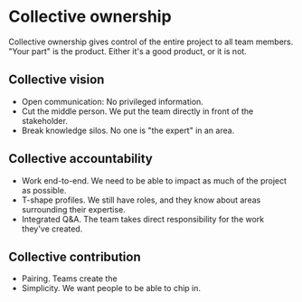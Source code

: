 # Collective ownership
Collective ownership gives control of the entire project to all team members. "Your part" is the product. Either it's a good product, or it is not. 

## Collective vision
- Open communication: No privileged information.
- Cut the middle person. We put the team directly in front of the stakeholder.
- Break knowledge silos. No one is "the expert" in an area.

## Collective accountability
- Work end-to-end. We need to be able to impact as much of the project as possible.
- T-shape profiles. We still have roles, and they know about areas surrounding their expertise.
- Integrated Q&A. The team takes direct responsibility for the work they've created.

## Collective contribution
- Pairing. Teams create the
- Simplicity. We want people to be able to chip in.
